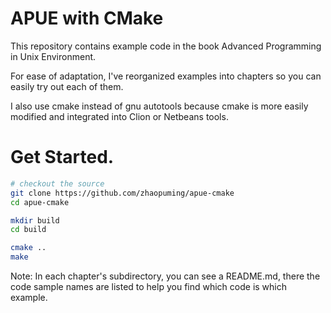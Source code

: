 # APUE with CMake

This repository contains example code in the book Advanced Programming in Unix Environment.

For ease of adaptation, I've reorganized examples into chapters so you can easily try out each of them.

I also use cmake instead of gnu autotools because cmake is more easily modified and integrated into Clion or Netbeans tools.

# Get Started.

```bash
# checkout the source
git clone https://github.com/zhaopuming/apue-cmake
cd apue-cmake

mkdir build
cd build

cmake ..
make
```

Note:
In each chapter's subdirectory, you can see a README.md, 
   there the code sample names are listed to help you find which code is which example.
